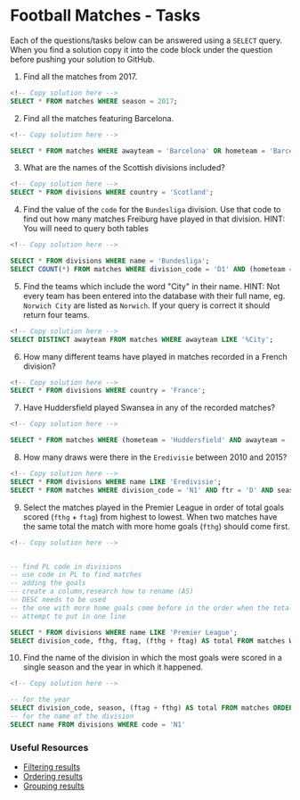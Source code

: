 # Football Matches - Tasks

Each of the questions/tasks below can be answered using a `SELECT` query. When you find a solution copy it into the code block under the question before pushing your solution to GitHub.

1) Find all the matches from 2017.

```sql
<!-- Copy solution here -->
SELECT * FROM matches WHERE season = 2017;
```

2) Find all the matches featuring Barcelona.

```sql
<!-- Copy solution here -->

SELECT * FROM matches WHERE awayteam = 'Barcelona' OR hometeam = 'Barcelona';

```

3) What are the names of the Scottish divisions included?

```sql
<!-- Copy solution here -->
SELECT * FROM divisions WHERE country = 'Scotland';

```

4) Find the value of the `code` for the `Bundesliga` division. Use that code to find out how many matches Freiburg have played in that division. HINT: You will need to query both tables

```sql
<!-- Copy solution here -->

SELECT * FROM divisions WHERE name = 'Bundesliga';
SELECT COUNT(*) FROM matches WHERE division_code = 'D1' AND (hometeam = 'Freiburg' OR awayteam = 'Freiburg')

```

5)  Find the teams which include the word "City" in their name. HINT: Not every team has been entered into the database with their full name, eg. `Norwich City` are listed as `Norwich`. If your query is correct it should return four teams.

```sql
<!-- Copy solution here -->
SELECT DISTINCT awayteam FROM matches WHERE awayteam LIKE '%City';

```

6) How many different teams have played in matches recorded in a French division?

```sql
<!-- Copy solution here -->
SELECT * FROM divisions WHERE country = 'France';

```

7) Have Huddersfield played Swansea in any of the recorded matches?

```sql
<!-- Copy solution here -->

SELECT * FROM matches WHERE (hometeam = 'Huddersfield' AND awayteam = 'Swansea') OR (hometeam = 'Swansea' AND awayteam = 'Huddersfield');

```

8) How many draws were there in the `Eredivisie` between 2010 and 2015?

```sql
<!-- Copy solution here -->
SELECT * FROM divisions WHERE name LIKE 'Eredivisie';
SELECT * FROM matches WHERE division_code = 'N1' AND ftr = 'D' AND season BETWEEN 2010 AND 2015


```

9) Select the matches played in the Premier League in order of total goals scored (`fthg` + `ftag`) from highest to lowest. When two matches have the same total the match with more home goals (`fthg`) should come first. 

```sql
<!-- Copy solution here -->


-- find PL code in divisions
-- use code in PL to find matches 
-- adding the goals
-- create a column,research how to rename (AS)
-- DESC needs to be used
-- the one with more home goals come before in the order when the total is the same (HELP??)
-- attempt to put in one line

SELECT * FROM divisions WHERE name LIKE 'Premier League';
SELECT division_code, fthg, ftag, (fthg + ftag) AS total FROM matches WHERE division_code = 'E0' ORDER BY total DESC

```

10) Find the name of the division in which the most goals were scored in a single season and the year in which it happened.

```sql
<!-- Copy solution here -->

-- for the year
SELECT division_code, season, (ftag + fthg) AS total FROM matches ORDER BY total DESC;
-- for the name of the division
SELECT name FROM divisions WHERE code = 'N1'

```

### Useful Resources

- [Filtering results](https://www.w3schools.com/sql/sql_where.asp)
- [Ordering results](https://www.w3schools.com/sql/sql_orderby.asp)
- [Grouping results](https://www.w3schools.com/sql/sql_groupby.asp)